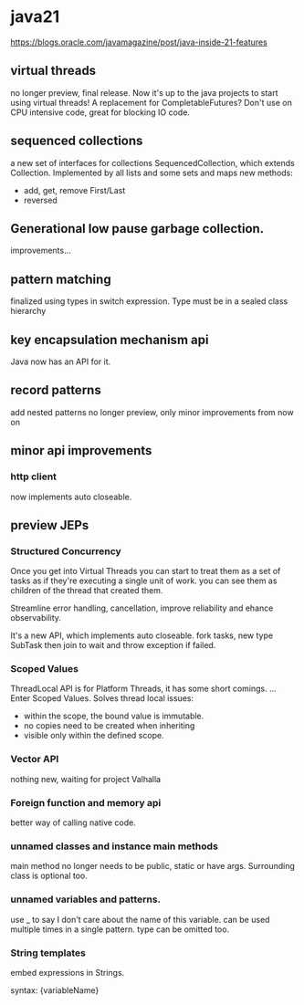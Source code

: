 # java21

https://blogs.oracle.com/javamagazine/post/java-inside-21-features

## virtual threads

no longer preview, final release.
Now it's up to the java projects to start using virtual threads!
A replacement for CompletableFutures?
Don't use on CPU intensive code, great for blocking IO code.

## sequenced collections

a new set of interfaces for collections
SequencedCollection, which extends Collection.
Implemented by all lists and some sets and maps
new methods:
* add, get, remove First/Last
* reversed

## Generational low pause garbage collection.

improvements...

## pattern matching

finalized
using types in switch expression.
Type must be in a sealed class hierarchy

## key encapsulation mechanism api

Java now has an API for it.

## record patterns

add nested patterns
no longer preview, only minor improvements from now on

## minor api improvements

### http client

now implements auto closeable.

## preview JEPs

### Structured Concurrency

Once you get into Virtual Threads you can start to treat them as a set of tasks as if they're executing a single unit of work.
you can see them as children of the thread that created them.

Streamline error handling, cancellation, improve reliability and ehance observability.

It's a new API, which implements auto closeable.
fork tasks, new type SubTask
then join to wait
and throw exception if failed.

### Scoped Values

ThreadLocal API is for Platform Threads, it has some short comings.
...
Enter Scoped Values.
Solves thread local issues:
* within the scope, the bound value is immutable.
* no copies need to be created when inheriting
* visible only within the defined scope.

### Vector API

nothing new, waiting for project Valhalla

### Foreign function and memory api

better way of calling native code.

### unnamed classes and instance main methods

main method no longer needs to be public, static or have args.
Surrounding class is optional too.

### unnamed variables and patterns.

use _ to say I don't care about the name of this variable.
can be used multiple times in a single pattern.
type can be omitted too.

### String templates

embed expressions in Strings.

syntax: \{variableName}
